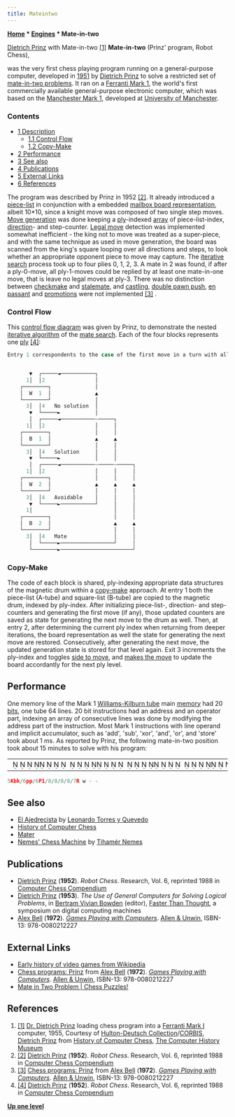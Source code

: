 ```yaml
---
title: Mateintwo
---
```

**[Home](Home "Home") \* [Engines](Engines "Engines") \* Mate-in-two**



 [](http://www.computerhistory.org/chess/full_record.php?iid=stl-431e1a07d45c1&mainImage=1) [Dietrich Prinz](Dietrich_Prinz "Dietrich Prinz") with Mate-in-two <a id="cite-note-1" href="#cite-ref-1">[1]</a> 
**Mate-in-two** (Prinz' program, Robot Chess),  

was the very first chess playing program running on a general-purpose computer, developed in [1951](Timeline#1951 "Timeline") by [Dietrich Prinz](Dietrich_Prinz "Dietrich Prinz") to solve a restricted set of [mate-in-two problems](https://en.wikipedia.org/wiki/Chess_problem#Types_of_problem). It ran on a [Ferranti Mark 1](Ferranti_Mark_1 "Ferranti Mark 1"), the world's first commercially available general-purpose electronic computer, which was based on the [Manchester Mark 1](https://en.wikipedia.org/wiki/Manchester_Mark_1), developed at [University of Manchester](University_of_Manchester "University of Manchester"). 



### Contents


* [1 Description](#description)
	+ [1.1 Control Flow](#control-flow)
	+ [1.2 Copy-Make](#copy-make)
* [2 Performance](#performance)
* [3 See also](#see-also)
* [4 Publications](#publications)
* [5 External Links](#external-links)
* [6 References](#references)






The program was described by Prinz in 1952 <a id="cite-note-2" href="#cite-ref-2">[2]</a>. It already introduced a [piece-list](Piece-Lists "Piece-Lists") in conjunction with a embedded [mailbox board representation](Mailbox "Mailbox"), albeit 10\*10, since a knight move was composed of two single step moves. [Move generation](Move_Generation "Move Generation") was done keeping a [ply](Ply "Ply")-indexed [array](Array "Array") of piece-list-index, [direction](Direction "Direction")- and step-counter. [Legal move](Legal_Move "Legal Move") detection was implemented somewhat inefficient - the king not to move was treated as a super-piece, and with the same technique as used in move generation, the board was scanned from the king's square looping over all directions and steps, to look whether an appropriate opponent piece to move may capture. The [iterative search](Iterative_Search "Iterative Search") process took up to four plies 0, 1, 2, 3. A mate in 2 was found, if after a ply-0-move, all ply-1-moves could be replied by at least one mate-in-one move, that is leave no legal moves at ply-3. There was no distinction between [checkmake](Checkmate "Checkmate") and [stalemate](Stalemate "Stalemate"), and [castling](Castling "Castling"), [double pawn push](Pawn_Push#DoublePush "Pawn Push"), [en passant](En_passant "En passant") and [promotions](Promotions "Promotions") were not implemented <a id="cite-note-3" href="#cite-ref-3">[3]</a> .



### Control Flow


This [control flow diagram](https://en.wikipedia.org/wiki/Control_flow_diagram) was given by Prinz, to demonstrate the nested [iterative algorithm](Iteration "Iteration") of the [mate search](Mate_Search "Mate Search"). Each of the four blocks represents one [ply](Ply "Ply") <a id="cite-note-4" href="#cite-ref-4">[4]</a>:




```C++
Entry 1 correspondents to the case of the first move in a turn with all the counters set to their initial value. Entry 2 is the general case of a move following a previous move of this same turn. Exit 3 indicates that a legal move has been found; exit 4 that the position supplied to the turn has been exhausted before such a move has been found. 

```


```C++

       ▼  ┌─────◄───────────┐
      1│  │2                │
    ┌────────┐              │
    │  W  1  │              ▲
    └────────┘              │
      3│  │4   No solution  │
       ▼  └─────►           │
       │  ┌─────◄───────────~─────┐
      1│  │2                │     │
    ┌────────┐              │     │
    │  B  1  │              ▲     ▲
    └────────┘              │     │
      3│  │4   Solution     │     │
       ▼  └─────►           │     │
       │  ┌─────◄───────────~─────~─────┐
      1│  │2                │     │     │
    ┌────────┐              │     │     │
    │  W  2  │              ▲     ▲     ▲
    └────────┘              │     │     │
      3│  │4   Avoidable    │     │     │ 
       ▼  └─────►───────────┘     │     │
      1│                          │     │     
    ┌────────┐                    │     │
    │  B  2  │                    ▲     ▲
    └────────┘                    │     │
      3│  │4   Mate               │     │
       │  └─────►─────────────────┘     │
       └────────►───────────────────────┘

```

### Copy-Make


The code of each block is shared, ply-indexing appropriate data structures of the magnetic drum within a [copy-make](Copy-Make "Copy-Make") approach. At entry 1 both the piece-list (A-tube) and square-list (B-tube) are copied to the magnetic drum, indexed by ply-index. After initializing piece-list-, direction- and step-counters and generating the first move (if any), those updated counters are saved as state for generating the next move to the drum as well. Then, at entry 2, after determining the current ply index when returning from deeper iterations, the board representation as well the state for generating the next move are restored. Consecutively, after generating the next move, the updated generation state is stored for that level again. Exit 3 increments the ply-index and toggles [side to move](Side_to_move "Side to move"), and [makes the move](Make_Move "Make Move") to update the board accordantly for the next ply level.



## Performance


One memory line of the Mark 1 [Williams-Kilburn tube](https://en.wikipedia.org/wiki/Williams_tube) main [memory](Memory "Memory") had 20 [bits](Bit "Bit"), one tube 64 lines. 20 bit instructions had an address and an operator part, indexing an array of consecutive lines was done by modifying the address part of the instruction. Most Mark 1 instructions with line operand and implicit accumulator, such as 'add', 'sub', 'xor', 'and', 'or', and 'store' took about 1 ms. As reported by Prinz, the following mate-in-two position took about 15 minutes to solve with his program:



 

|  |
| --- |
|                                                                                               ♔♝♚      ♟♟      ♙                                        ♖ |



```C++
5Kbk/6pp/6P1/8/8/8/8/7R w - -

```

## See also


* [El Ajedrecista](El_Ajedrecista "El Ajedrecista") by [Leonardo Torres y Quevedo](Leonardo_Torres_y_Quevedo "Leonardo Torres y Quevedo")
* [History of Computer Chess](History "History")
* [Mater](Mater "Mater")
* [Nemes' Chess Machine](Tiham%C3%A9r_Nemes#Machine "Tihamér Nemes") by [Tihamér Nemes](Tiham%C3%A9r_Nemes "Tihamér Nemes")


## Publications


* [Dietrich Prinz](Dietrich_Prinz "Dietrich Prinz") (**1952**). *Robot Chess*. Research, Vol. 6, reprinted 1988 in [Computer Chess Compendium](Computer_Chess_Compendium "Computer Chess Compendium")
* [Dietrich Prinz](Dietrich_Prinz "Dietrich Prinz") (**1953**). *The Use of General Computers for Solving Logical Problems*, in [Bertram Vivian Bowden](https://en.wikipedia.org/wiki/B._V._Bowden,_Baron_Bowden) (editor), [Faster Than Thought](http://www.computinghistory.org.uk/cgi-bin/sitewise.pl?act=det&p=10719), a symposium on digital computing machines
* [Alex Bell](Alex_Bell "Alex Bell") (**1972**). *[Games Playing with Computers](http://www.chilton-computing.org.uk/acl/literature/books/gamesplaying/overview.htm)*. [Allen & Unwin](https://en.wikipedia.org/wiki/Allen_%26_Unwin), ISBN-13: 978-0080212227


## External Links


* [Early history of video games from Wikipedia](https://en.wikipedia.org/wiki/Early_history_of_video_games)
* [Chess programs: Prinz](http://www.chilton-computing.org.uk/acl/literature/books/gamesplaying/p005.htm#index21) from [Alex Bell](Alex_Bell "Alex Bell") (**1972**). *[Games Playing with Computers](http://www.chilton-computing.org.uk/acl/literature/books/gamesplaying/overview.htm)*. [Allen & Unwin](https://en.wikipedia.org/wiki/Allen_%26_Unwin), ISBN-13: 978-0080212227
* [Mate in Two Problem | Chess Puzzles!](http://chesspuzzles.com/mate-in-two)


## References


1. <a id="cite-ref-1" href="#cite-note-1">[1]</a> [Dr. Dietrich Prinz](Dietrich_Prinz "Dietrich Prinz") loading chess program into a [Ferranti Mark I](Ferranti_Mark_1 "Ferranti Mark 1") computer, 1955, Courtesy of [Hulton-Deutsch Collection](https://en.wikipedia.org/wiki/Getty_Images)/[CORBIS](https://en.wikipedia.org/wiki/Corbis), [Dietrich Prinz](http://www.computerhistory.org/chess/main.php?sec=thm-42b86c2029762&sel=thm-42b86c4252f72#%7CDietrich) from [History of Computer Chess](http://www.computerhistory.org/chess/index.php), [The Computer History Museum](The_Computer_History_Museum "The Computer History Museum")
2. <a id="cite-ref-2" href="#cite-note-2">[2]</a> [Dietrich Prinz](Dietrich_Prinz "Dietrich Prinz") (**1952**). *Robot Chess*. Research, Vol. 6, reprinted 1988 in [Computer Chess Compendium](Computer_Chess_Compendium "Computer Chess Compendium")
3. <a id="cite-ref-3" href="#cite-note-3">[3]</a> [Chess programs: Prinz](http://www.chilton-computing.org.uk/acl/literature/books/gamesplaying/p005.htm#index21) from [Alex Bell](Alex_Bell "Alex Bell") (**1972**). *[Games Playing with Computers](http://www.chilton-computing.org.uk/acl/literature/books/gamesplaying/overview.htm)*. [Allen & Unwin](https://en.wikipedia.org/wiki/Allen_%26_Unwin), ISBN-13: 978-0080212227
4. <a id="cite-ref-4" href="#cite-note-4">[4]</a> [Dietrich Prinz](Dietrich_Prinz "Dietrich Prinz") (**1952**). *Robot Chess*. Research, Vol. 6, reprinted 1988 in [Computer Chess Compendium](Computer_Chess_Compendium "Computer Chess Compendium")

**[Up one level](Engines "Engines")**







 
